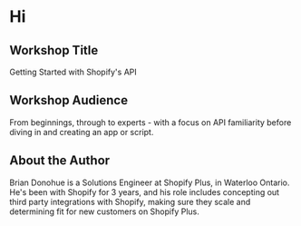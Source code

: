 # Hi

## Workshop Title

Getting Started with Shopify's API

## Workshop Audience

From beginnings, through to experts - with a focus on API familiarity before diving in and creating an app or script.

## About the Author

Brian Donohue is a Solutions Engineer at Shopify Plus, in Waterloo Ontario. He's been with Shopify for 3 years, and his role includes concepting out third party integrations with Shopify, making sure they scale and determining fit for new customers on Shopify Plus.


